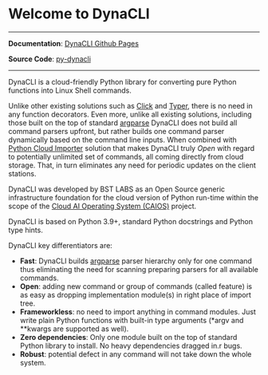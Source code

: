 # Welcome to DynaCLI

---

**Documentation**: [DynaCLI Github Pages](https://bstlabs.github.io/py-dynacli/)

**Source Code**: [py-dynacli](https://github.com/BstLabs/py-dynacli)

---

DynaCLI is a cloud-friendly Python library for converting pure Python functions into Linux Shell commands.

Unlike other existing solutions such as [Click](https://click.palletsprojects.com/en/8.0.x/) and [Typer](https://typer.tiangolo.com/), there is no need in any function decorators. Even more, unlike all existing solutions, including those built on the top of standard [argparse](https://docs.python.org/3/library/argparse.html) DynaCLI does not build all command parsers upfront, but rather builds one command parser dynamically based on the command line inputs. When combined with [Python Cloud Importer](https://asher-sterkin.medium.com/serverless-cloud-import-system-760d3c4a60b9) solution that makes DynaCLI truly _Open_ with regard to potentially unlimited set of commands, all coming directly from cloud storage. That, in turn eliminates any need for periodic updates on the client stations.

DynaCLI was developed by BST LABS as an Open Source generic infrastructure foundation for the cloud version of Python run-time within the scope of the [Cloud AI Operating System (CAIOS)](https://medium.com/@CAIOStech/improve-devsecops-10x-by-embracing-caios-c0ace31a3f33) project.

DynaCLI is based on Python 3.9+, standard Python docstrings and Python type hints.

DynaCLI key differentiators are:

* **Fast**: DynaCLI builds [argparse](https://docs.python.org/3/library/argparse.html) parser hierarchy only for one command thus eliminating the need for scanning preparing parsers for all available commands.
* **Open**: adding new command or group of commands (called feature) is as easy as dropping implementation module(s) in right place of import tree.
* **Frameworkless**: no need to import anything in command modules. Just write plain Python functions with built-in type arguments (*argv and **kwargs are supported as well).
* **Zero dependencies**: Only one module built on the top of standard Python library to install. No heavy dependencies dragged in.r bugs.
* **Robust**: potential defect in any command will not take down the whole system.  
